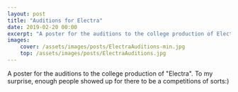 ```yaml
---
layout: post
title: "Auditions for Electra"
date: 2019-02-20 00:00
excerpt: "A poster for the auditions to the college production of Electra."
images: 
    cover: /assets/images/posts/ElectraAuditions-min.jpg
    top: /assets/images/posts/ElectraAuditions.jpg
---
```

A poster for the auditions to the college production of "Electra". To my surprise, enough people showed up for there to be a competitions of sorts:)